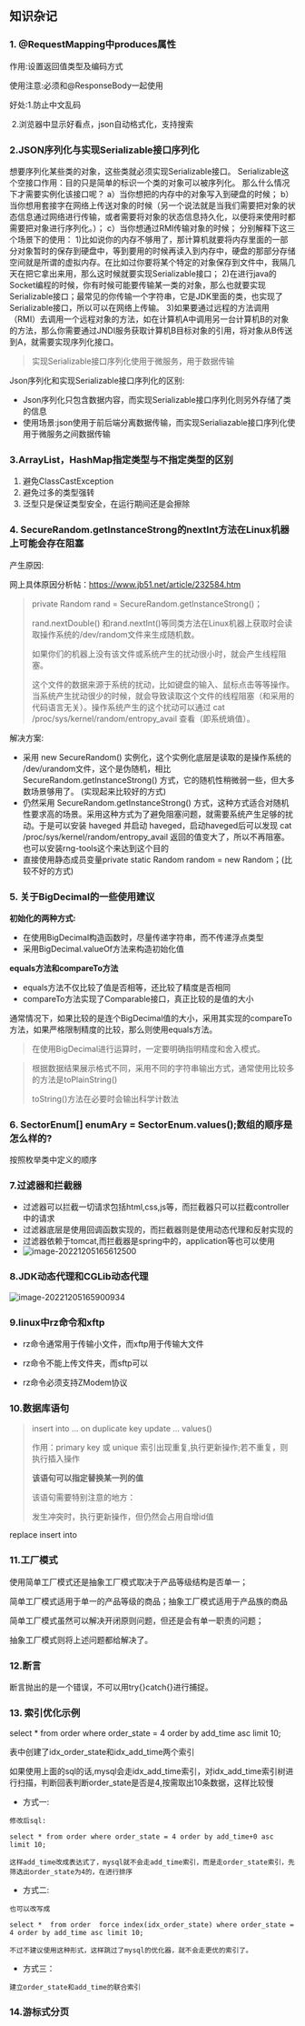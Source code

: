 



## 知识杂记

### 1. @RequestMapping中produces属性

作用:设置返回值类型及编码方式

使用注意:必须和@ResponseBody一起使用

好处:1.防止中文乱码

​		2.浏览器中显示好看点，json自动格式化，支持搜索



### 2.JSON序列化与实现Serializable接口序列化

想要序列化某些类的对象，这些类就必须实现Serializable接口。
Serializable这个空接口作用：目的只是简单的标识一个类的对象可以被序列化。
那么什么情况下才需要实例化该接口呢？
	a）当你想把的内存中的对象写入到硬盘的时候；
	b）当你想用套接字在网络上传送对象的时候（另一个说法就是当我们需要把对象的状态信息通过网络进行传输，或者需要将对象的状态信息持久化，以便将来使用时都需要把对象进行序列化。）；
	c）当你想通过RMI传输对象的时候； 分别解释下这三个场景下的使用：
		1)比如说你的内存不够用了，那计算机就要将内存里面的一部分对象暂时的保存到硬盘中，等到要用的时候再读入到内存中，硬盘的那部分存储空间就是所谓的虚拟内存。在比如过你要将某个特定的对象保存到文件中，我隔几天在把它拿出来用，那么这时候就要实现Serializable接口；
		2)在进行java的Socket编程的时候，你有时候可能要传输某一类的对象，那么也就要实现Serializable接口；最常见的你传输一个字符串，它是JDK里面的类，也实现了Serializable接口，所以可以在网络上传输。
		3)如果要通过远程的方法调用（RMI）去调用一个远程对象的方法，如在计算机A中调用另一台计算机B的对象的方法，那么你需要通过JNDI服务获取计算机B目标对象的引用，将对象从B传送到A，就需要实现序列化接口。

> 实现Serializable接口序列化使用于微服务，用于数据传输

Json序列化和实现Serializable接口序列化的区别:

- Json序列化只包含数据内容，而实现Serializable接口序列化则另外存储了类的信息
- 使用场景:json使用于前后端分离数据传输，而实现Serialiazable接口序列化使用于微服务之间数据传输



### 3.ArrayList，HashMap指定类型与不指定类型的区别

1. 避免ClassCastException
2. 避免过多的类型强转
3. 泛型只是保证类型安全，在运行期间还是会擦除

### 4. SecureRandom.getInstanceStrong的nextInt方法在Linux机器上可能会存在阻塞

产生原因:

网上具体原因分析帖：https://www.jb51.net/article/232584.htm 

> private Random rand = SecureRandom.getInstanceStrong()；
>
> rand.nextDouble() 和rand.nextInt()等同类方法在Linux机器上获取时会读取操作系统的/dev/random文件来生成随机数。
>
> 如果你们的机器上没有该文件或系统产生的扰动很小时，就会产生线程阻塞。
>
> 这个文件的数据来源于系统的扰动，比如键盘的输入、鼠标点击等等操作。当系统产生扰动很少的时候，就会导致读取这个文件的线程阻塞（和采用的代码语言无关）。操作系统产生的这个扰动可以通过 cat /proc/sys/kernel/random/entropy_avail 查看（即系统熵值）。

解决方案:

- 采用 new SecureRandom() 实例化，这个实例化底层是读取的是操作系统的 /dev/urandom文件，这个是伪随机，相比 SecureRandom.getInstanceStrong() 方式，它的随机性稍微弱一些，但大多数场景够用了。 (实现起来比较好的方式)
- 仍然采用 SecureRandom.getInstanceStrong() 方式，这种方式适合对随机性要求高的场景。采用这种方式为了避免阻塞问题，就需要系统产生足够的扰动。于是可以安装 haveged 并启动 haveged，启动haveged后可以发现 cat /proc/sys/kernel/random/entropy_avail 返回的值变大了，所以不再阻塞。也可以安装rng-tools这个来达到这个目的
- 直接使用静态成员变量private static Random random  = new Random；(比较不好的方式)

### 5. 关于BigDecimal的一些使用建议

**初始化的两种方式:**

- 在使用BigDecimal构造函数时，尽量传递字符串，而不传递浮点类型
- 采用BigDecimal.valueOf方法来构造初始化值

**equals方法和compareTo方法**

- equals方法不仅比较了值是否相等，还比较了精度是否相同
- compareTo方法实现了Comparable接口，真正比较的是值的大小

通常情况下，如果比较的是连个BigDecimal值的大小，采用其实现的compareTo方法，如果严格限制精度的比较，那么则使用equals方法。

>  在使用BigDecimal进行运算时，一定要明确指明精度和舍入模式。

> 根据数据结果展示格式不同，采用不同的字符串输出方式，通常使用比较多的方法是toPlainString()
>
> toString()方法在必要时会输出科学计数法

### 6. SectorEnum[] enumAry = SectorEnum.values();数组的顺序是怎么样的?

按照枚举类中定义的顺序

### 7.过滤器和拦截器

- 过滤器可以拦截一切请求包括html,css,js等，而拦截器只可以拦截controller中的请求
- 过滤器底层是使用回调函数实现的，而拦截器则是使用动态代理和反射实现的
- 过滤器依赖于tomcat,而拦截器是spring中的，application等也可以使用
- ![image-20221205165612500](.\图片\image-20221205165612500.png)

### 8.JDK动态代理和CGLib动态代理

![image-20221205165900934](.\图片\image-20221205165900934.png)



### 9.linux中rz命令和xftp

- rz命令通常用于传输小文件，而xftp用于传输大文件

- rz命令不能上传文件夹，而sftp可以

- rz命令必须支持ZModem协议

### 10.数据库语句

> insert into ... on duplicate key update ... values() 
>
> 作用：primary key 或 unique 索引出现重复,执行更新操作;若不重复，则执行插入操作
>
> **该语句可以指定替换某一列的值**
>
> 该语句需要特别注意的地方：
>
> 发生冲突时，执行更新操作，但仍然会占用自增id值

replace insert into 

### 11.工厂模式

使用简单工厂模式还是抽象工厂模式取决于产品等级结构是否单一；

简单工厂模式适用于单一的产品等级的商品；抽象工厂模式适用于产品族的商品

简单工厂模式虽然可以解决开闭原则问题，但还是会有单一职责的问题；

抽象工厂模式则将上述问题都给解决了。

### 12.断言

断言抛出的是一个错误，不可以用try{}catch{}进行捕捉。

### 13. 索引优化示例

select * from order where order_state = 4 order by add_time asc limit 10;

表中创建了idx_order_state和idx_add_time两个索引

如果使用上面的sql的话,mysql会走idx_add_time索引，对idx_add_time索引树进行扫描，判断回表判断order_state是否是4,按需取出10条数据，这样比较慢

- 方式一:

```
修改后sql:

select * from order where order_state = 4 order by add_time+0 asc limit 10;

这样add_time改成表达式了，mysql就不会走add_time索引，而是走order_state索引，先筛选出order_state为4的，在进行排序
```

- 方式二:

```
也可以改写成

select *  from order  force index(idx_order_state) where order_state = 4 order by add_time asc limit 10;

不过不建议使用这种形式，这样跳过了mysql的优化器，就不会走更优的索引了。
```

- 方式三：

```
建立order_state和add_time的联合索引
```

###  14.游标式分页





















































